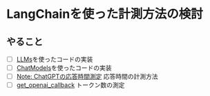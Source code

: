 # LangChainを使った計測方法の検討

## やること

- [ ] [LLMs](https://python.langchain.com/docs/modules/model_io/models/llms/)を使ったコードの実装
- [ ] [ChatModels](https://python.langchain.com/docs/modules/model_io/models/chat/)を使ったコードの実装
- [ ] [Note: ChatGPTの応答時間測定](https://note.com/bbz662bbz/n/n9dfc87691818) 応答時間の計測方法
- [ ] [get_openai_callback](https://python.langchain.com/docs/modules/callbacks/token_counting) トークン数の測定
